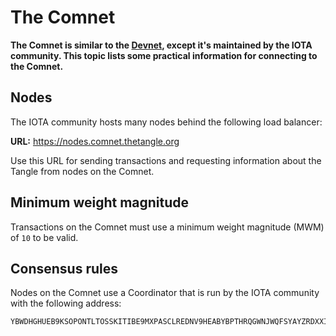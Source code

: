 # The Comnet

**The Comnet is similar to the [Devnet](../networks/devnet.md), except it's maintained by the IOTA community. This topic lists some practical information for connecting to the Comnet.**

## Nodes

The IOTA community hosts many nodes behind the following load balancer:

**URL:** https://nodes.comnet.thetangle.org

Use this URL for sending transactions and requesting information about the Tangle from nodes on the Comnet.

## Minimum weight magnitude

Transactions on the Comnet must use a minimum weight magnitude (MWM) of `10` to be valid.

## Consensus rules

Nodes on the Comnet use a Coordinator that is run by the IOTA community with the following address:

```
YBWDHGHUEB9KSOPONTLTOSSKITIBE9MXPASCLREDNV9HEABYBPTHRQGWNJWQFSYAYZRDXXIOZHWBC9DWC
```


